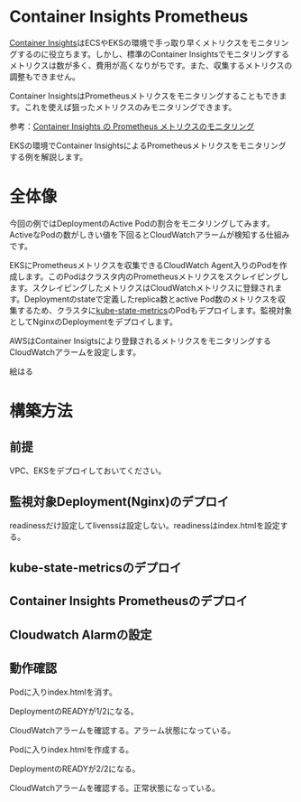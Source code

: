 # Container Insights Prometheus

[Container Insights](https://docs.aws.amazon.com/ja_jp/AmazonCloudWatch/latest/monitoring/ContainerInsights.html)はECSやEKSの環境で手っ取り早くメトリクスをモニタリングするのに役立ちます。しかし、標準のContainer Insightsでモニタリングするメトリクスは数が多く、費用が高くなりがちです。また、収集するメトリクスの調整もできません。

Container InsightsはPrometheusメトリクスをモニタリングすることもできます。これを使えば狙ったメトリクスのみモニタリングできます。

参考：[Container Insights の Prometheus メトリクスのモニタリング](https://docs.aws.amazon.com/ja_jp/AmazonCloudWatch/latest/monitoring/ContainerInsights-Prometheus.html)

EKSの環境でContainer InsightsによるPrometheusメトリクスをモニタリングする例を解説します。

# 全体像

今回の例ではDeploymentのActive Podの割合をモニタリングしてみます。ActiveなPodの数がしきい値を下回るとCloudWatchアラームが検知する仕組みです。

EKSにPrometheusメトリクスを収集できるCloudWatch Agent入りのPodを作成します。このPodはクラスタ内のPrometheusメトリクスをスクレイピングします。スクレイピングしたメトリクスはCloudWatchメトリクスに登録されます。Deploymentのstateで定義したreplica数とactive Pod数のメトリクスを収集するため、クラスタに[kube-state-metrics](https://github.com/kubernetes/kube-state-metrics)のPodもデプロイします。監視対象としてNginxのDeploymentをデプロイします。

AWSはContainer Insigtsにより登録されるメトリクスをモニタリングするCloudWatchアラームを設定します。

絵はる

# 構築方法

## 前提

VPC、EKSをデプロイしておいてください。

## 監視対象Deployment(Nginx)のデプロイ

readinessだけ設定してlivenssは設定しない。readinessはindex.htmlを設定する。

## kube-state-metricsのデプロイ

## Container Insights Prometheusのデプロイ

## Cloudwatch Alarmの設定

## 動作確認

Podに入りindex.htmlを消す。

DeploymentのREADYが1/2になる。

CloudWatchアラームを確認する。アラーム状態になっている。

Podに入りindex.htmlを作成する。

DeploymentのREADYが2/2になる。

CloudWatchアラームを確認する。正常状態になっている。

